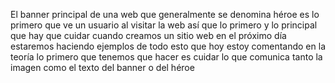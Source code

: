 El banner principal de una web que generalmente se denomina héroe es lo primero que ve un usuario al visitar la web así que lo primero y lo principal que hay que cuidar cuando creamos un sitio web en el próximo día estaremos haciendo ejemplos de todo esto que hoy estoy comentando en la teoría lo primero que tenemos que hacer es cuidar lo que comunica tanto la imagen como el texto del banner o del héroe 

